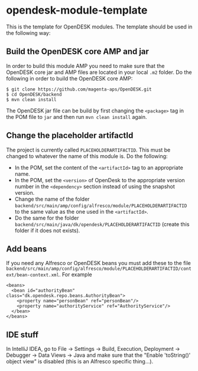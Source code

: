 # opendesk-module-template
This is the template for OpenDESK modules. The template should be used in the following way:

## Build the OpenDESK core AMP and jar

In order to build this module AMP you need to make sure that the OpenDESK core jar and AMP files 
are located in your local `.m2` folder. Do the following in order to build the OpenDESK core AMP:

```
$ git clone https://github.com/magenta-aps/OpenDESK.git
$ cd OpenDESK/backend
$ mvn clean install
```

The OpenDESK jar file can be build by first changing the `<package>` tag in the POM file 
to `jar` and then run `mvn clean install` again.

## Change the placeholder artifactId

The project is currently called `PLACEHOLDERARTIFACTID`. This must be changed to 
whatever the name of this module is. Do the following:

* In the POM, set the content of the `<artifactId>` tag to an appropriate name.
* In the POM, set the `<version>` of OpenDesk to the appropriate version number in the `<dependency>` section instead of using the snapshot version.
* Change the name of the folder `backend/src/main/amp/config/alfresco/module/PLACEHOLDERARTIFACTID` to the same value as the one used in the `<artifactId>`.
* Do the same for the folder `backend/src/main/java/dk/opendesk/PLACEHOLDERARTIFACTID` (create this folder if it does not exists).

## Add beans

If you need any Alfresco or OpenDESK beans you must add these to the file `backend/src/main/amp/config/alfresco/module/PLACEHOLDERARTIFACTID/context/bean-context.xml`. For example

```
<beans>
  <bean id="authorityBean" class="dk.opendesk.repo.beans.AuthorityBean">
    <property name="personBean" ref="personBean"/>
    <property name="authorityService" ref="AuthorityService"/>
  </bean>
</beans>
```

## IDE stuff

In IntelliJ IDEA, go to File -> Settings -> Build, Execution, Deployment -> Debugger -> Data Views -> 
Java and make sure that the "Enable 'toString()' object view" is disabled (this is an Alfresco 
specific thing...).
